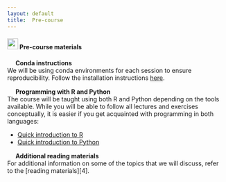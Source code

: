 ```yaml
---
layout: default
title:  Pre-course
---
```


#### <img border="0" src="https://www.svgrepo.com/show/19652/maths-class-materials-cross-of-a-pencil-and-a-ruler.svg" width="25" height="25"> Pre-course materials
<img border="0" src="https://hackernoon.com/hn-images/1*rW03Wtue71AKfxnx6XN_iQ.png" width="15" height="15"> **Conda instructions**  
We will be using conda environments for each session to ensure reproducibility. Follow the installation instructions [here][1]. 

<img border="0" src="https://www.svgrepo.com/show/7421/computer.svg" width="15" height="15"> **Programming with R and Python**  
The course will be taught using both R and Python depending on the tools available. While you will be able to follow all lectures
and exercises conceptually, it is easier if you get acquainted with programming in both languages:  
- [Quick introduction to R][2]
- [Quick introduction to Python][3]

<img border="0" src="https://www.svgrepo.com/show/26916/book.svg" width="15" height="15"> **Additional reading materials**  
For additional information on some of the topics that we will discuss, refer to the [reading materials][4].

[1]: conda_instructions.md
[2]: https://datacarpentry.org/genomics-r-intro/
[3]: https://datacarpentry.org/python-ecology-lesson/
[3]: reading_materials.md